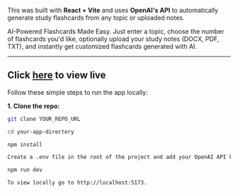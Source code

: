 This was built with **React + Vite** and uses **OpenAI's API** to automatically generate study flashcards from any topic or uploaded notes.


AI-Powered Flashcards Made Easy. Just enter a topic, choose the number of flashcards you'd like, optionally upload your study notes (DOCX, PDF, TXT), and instantly get customized flashcards generated with AI.

---
Click [here](https://flashcard-generator-flax.vercel.app) to view live
---

Follow these simple steps to run the app locally:

**1. Clone the repo:**
```bash
git clone YOUR_REPO_URL

cd your-app-directory

npm install

Create a .env file in the root of the project and add your OpenAI API key: VITE_OPENAI_API_KEY=your_openai_api_key_here

npm run dev

To view locally go to http://localhost:5173.